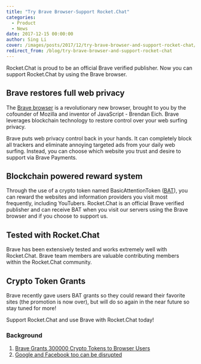 ```yaml
---
title: "Try Brave Browser-Support Rocket.Chat"
categories:
  - Product
  - News
date: 2017-12-15 00:00:00
author: Sing Li
cover: /images/posts/2017/12/try-brave-browser-and-support-rocket-chat/brave-rc.png
redirect_from: /blog/try-brave-browser-and-support-rocket-chat
---
```



Rocket.Chat is proud to be an official Brave verified publisher. Now you can support Rocket.Chat by using the Brave browser.

## Brave restores full web privacy

The [Brave browser](https://brave.com/) is a revolutionary new browser, brought to you by the cofounder of Mozilla and inventor of JavaScript - Brendan Eich. Brave leverages blockchain technology to restore control over your web surfing privacy.

Brave puts web privacy control back in your hands. It can completely block all trackers and eliminate annoying targeted ads from your daily web surfing. Instead, you can choose which website you trust and desire to support via Brave Payments.

## Blockchain powered reward system

Through the use of a crypto token named BasicAttentionToken ([BAT](https://basicattentiontoken.org/)), you can reward the websites and information providers you visit most frequently, including YouTubers. Rocket.Chat is an official Brave verified publisher and can receive BAT when you visit our servers using the Brave browser and if you choose to support us.

## Tested with Rocket.Chat

Brave has been extensively tested and works extremely well with Rocket.Chat. Brave team members are valuable contributing members within the Rocket.Chat community.

## Crypto Token Grants

Brave recently gave users BAT grants so they could reward their favorite sites (the promotion is now over), but will do so again in the near future so stay tuned for more!

Support Rocket.Chat and use Brave with Rocket.Chat today!

### Background

1. [Brave Grants 300000 Crypto Tokens to Browser Users](https://basicattentiontoken.org/brave-grants-300000-crypto-tokens-to-browser-users/)
1. [Google and Facebook too can be disrupted](https://www.bloomberg.com/view/articles/2017-12-08/google-and-facebook-too-can-be-disrupted)

